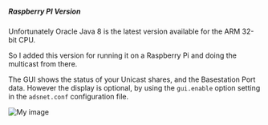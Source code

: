 ##### Raspberry PI Version
Unfortunately Oracle Java 8 is the latest version available for the ARM 32-bit CPU.

So I added this version for running it on a Raspberry Pi and doing the multicast from there.

The GUI shows the status of your Unicast shares, and the Basestation Port data. However the display is optional, by
using the ```gui.enable``` option setting in the ```adsnet.conf``` configuration file.

![My image](https://raw.githubusercontent.com/srsampson/ADSNet/master/sample.png)
